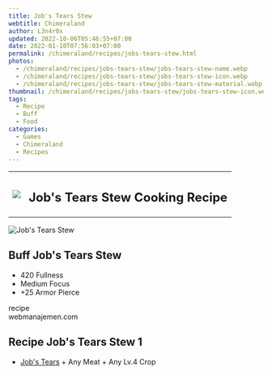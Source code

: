 ```yaml
---
title: Job's Tears Stew
webtitle: Chimeraland
author: L3n4r0x
updated: 2022-10-06T05:46:55+07:00
date: 2022-01-10T07:56:03+07:00
permalink: /chimeraland/recipes/jobs-tears-stew.html
photos:
  - /chimeraland/recipes/jobs-tears-stew/jobs-tears-stew-name.webp
  - /chimeraland/recipes/jobs-tears-stew/jobs-tears-stew-icon.webp
  - /chimeraland/recipes/jobs-tears-stew/jobs-tears-stew-material.webp
thumbnail: /chimeraland/recipes/jobs-tears-stew/jobs-tears-stew-icon.webp
tags:
  - Recipe
  - Buff
  - Food
categories:
  - Games
  - Chimeraland
  - Recipes
---
```


<section id="bootstrap-wrapper"><link rel="stylesheet" href="https://cdn.statically.io/gh/dimaslanjaka/Web-Manajemen/40ac3225/css/bootstrap-4.5-wrapper.css"/><div class="row mb-2"><div class="col-md-12 mb-2"><table class="table" id="post-info"><tbody><tr><td><img class="d-inline-block me-2" src="/chimeraland/recipes/jobs-tears-stew/jobs-tears-stew-icon.webp" width="auto" height="auto"/></td><td><h1 class="fs-5">Job&#x27;s Tears Stew Cooking Recipe</h1></td></tr></tbody></table></div></div><div class="card mb-2"><div class="row g-0"><div class="col-sm-4 position-relative mb-2"><img src="/chimeraland/recipes/jobs-tears-stew/jobs-tears-stew-material.webp" class="card-img fit-cover w-100 h-100" alt="Job&#x27;s Tears Stew" data-fancybox="true"/></div><div class="col-sm-8 mb-2"><div class="card-body"><h2 class="card-title fs-5">Buff Job&#x27;s Tears Stew</h2><div class="card-text"><ul><li>420 Fullness</li><li>Medium Focus</li><li>+25 Armor Pierce</li></ul></div><span class="badge rounded-pill bg-dark">recipe</span></div><div class="card-footer text-end text-muted">webmanajemen.com</div></div></div></div><div class="row mb-2"><div class="col-12 col-lg-6 recipe-item mb-2"><div class="card"><div class="card-body"><h2 class="card-title fs-5">Recipe Job&#x27;s Tears Stew 1</h2><div class="card-text"><ul><li><a class="text-decoration-none" href="/chimeraland/materials/job&#x27;s-tears.html">Job&#x27;s Tears</a><span> + </span>Any Meat<span> + </span>Any Lv.4 Crop</li></ul></div></div></div></div></div></section>